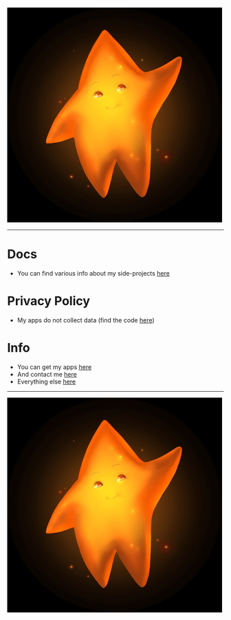 ![logo](https://github.com/danispringer/docs/blob/master/images/star-400.jpg?raw=true&sanitize=true)
***
# Docs
- You can find various info about my side-projects [here](https://github.com/DaniSpringer/docs)

# Privacy Policy
- My apps do not collect data (find the code [here](https://github.com/DaniSpringer))

# Info
- You can get my apps [here](https://apps.apple.com/us/developer/daniel-springer/id1402417666)
- And contact me [here](https://docs.google.com/forms/d/e/1FAIpQLSer21aRP8VWdepd9tBP8HmR5MH2-rOBfRq34GLQ-FwglpfRdg/viewform)
- Everything else [here](https://bit.ly/m/danispringer)
***
![logo](https://github.com/danispringer/docs/blob/master/images/star-400.jpg?raw=true&sanitize=true)